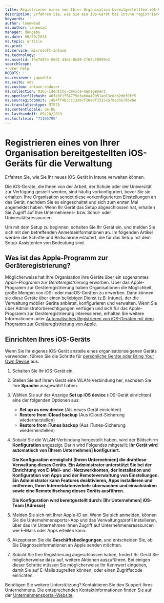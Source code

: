 ```yaml
---
title: Registrieren eines von Ihrer Organisation bereitgestellten iOS-Geräts für die Verwaltung | Microsoft-Dokumentation
description: Erfahren Sie, wie Sie ein iOS-Gerät bei Intune registrieren, das von Ihrer Organisation erworben und bereitgestellt wurde.
keywords: ''
author: lenewsad
ms.author: lanewsad
manager: dougeby
ms.date: 08/29/2018
ms.topic: article
ms.prod: ''
ms.service: microsoft-intune
ms.technology: ''
ms.assetid: f4e7d87e-56d1-43e4-8e88-2f62cf0999e2
searchScope:
- User help
ROBOTS: ''
ms.reviewer: japoehlm
ms.suite: ems
ms.custom: intune-enduser
ms.collection: M365-identity-device-management
ms.openlocfilehash: 40fe8f1f54779d3ab0a49951ad13c0cb2d0f0ff5
ms.sourcegitcommit: 1494ff4b33c13a87f20e0f3315da79a3567db96e
ms.translationtype: MTE75
ms.contentlocale: de-DE
ms.lasthandoff: 09/20/2019
ms.locfileid: "71166796"
---
```

# <a name="enroll-your-organization-provided-ios-device-in-management"></a>Registrieren eines von Ihrer Organisation bereitgestellten iOS-Geräts für die Verwaltung

Erfahren Sie, wie Sie Ihr neues iOS-Gerät in Intune verwalten können.  

Die iOS-Geräte, die Ihnen von der Arbeit, der Schule oder der Universität zur Verfügung gestellt werden, sind häufig vorkonfiguriert, bevor Sie sie erhalten. Ihre Organisation sendet diese vorkonfigurierten Einstellungen an das Gerät, nachdem Sie es eingeschaltet und sich zum ersten Mal angemeldet haben. Wenn Ihr Gerät das Setup abgeschlossen hat, erhalten Sie Zugriff auf Ihre Unternehmens- bzw. Schul- oder Universitätsressourcen.  

Um mit dem Setup zu beginnen, schalten Sie Ihr Gerät ein, und melden Sie sich mit den betreffenden Anmeldeinformationen an. Im folgenden Artikel werden die Schritte und Bildschirme erläutert, die für das Setup mit dem Setup-Assistenten von Bedeutung sind. 

## <a name="what-is-apple-dep"></a>Was ist das Apple-Programm zur Geräteregistrierung?

Möglicherweise hat Ihre Organisation ihre Geräte über ein sogenanntes *Apple-Programm zur Geräteregistrierung* erworben. Über das Apple-Programm zur Geräteregistrierung haben Organisationen die Möglichkeit, große Mengen von iOS- oder macOS-Geräten zu erwerben. Dann können sie diese Geräte über einen beliebigen Dienst (z.B. Intune), der die Verwaltung mobiler Geräte anbietet, konfigurieren und verwalten. Wenn Sie über Administratorberechtigungen verfügen und sich für das Apple-Programm zur Geräteregistrierung interessieren, erhalten Sie weitere Informationen unter [Automatisches Registrieren von iOS-Geräten mit dem Programm zur Geräteregistrierung von Apple](https://docs.microsoft.com/intune/device-enrollment-program-enroll-ios.md).  

## <a name="set-up-your-ios-device"></a>Einrichten Ihres iOS-Geräts

Wenn Sie Ihr eigenes iOS-Gerät anstelle eines organisationseigenen Geräts verwenden, führen Sie die Schritte für [persönliche Geräte oder Bring Your Own Device](enroll-your-device-in-intune-ios.md) aus.  

1. Schalten Sie Ihr iOS-Gerät ein.
2. Stellen Sie auf Ihrem Gerät eine WLAN-Verbindung her, nachdem Sie Ihre **Sprache** ausgewählt haben.
3. Wählen Sie auf der Anzeige **Set up iOS device** (iOS-Gerät einrichten) eine der folgenden Optionen aus:
   - **Set up as new device** (Als neues Gerät einrichten)
   - **Restore from iCloud backup** (Aus iCloud-Sicherung wiederherstellen)
   - **Restore from iTunes backup** (Aus iTunes-Sicherung wiederherstellen)

4. Sobald Sie die WLAN-Verbindung hergestellt haben, wird der Bildschirm **Konfiguration** angezeigt. Darin wird Folgendes mitgeteilt: **Ihr Gerät wird automatisch von [Ihrem Unternehmen] konfiguriert.**

   **Die Konfiguration ermöglicht [Ihrem Unternehmen] die drahtlose Verwaltung dieses Geräts. Ein Administrator unterstützt Sie bei der Einrichtung von E-Mail- und -Netzwerkkonten, der Installation und Konfiguration von Apps und der Remoteverwaltung von Einstellungen. Ein Administrator kann Features deaktivieren, Apps installieren und entfernen, Ihren Internetdatenverkehr überwachen und einschränken sowie eine Remotelöschung dieses Geräts ausführen.**
 
   **Die Konfiguration wird bereitgestellt durch: [Ihr Unternehmen] iOS-Team [Adresse]**

5. Melden Sie sich mit Ihrer Apple-ID an. Wenn Sie sich anmelden, können Sie die Unternehmensportal-App und das Verwaltungsprofil installieren, über das Ihr Unternehmen Ihnen Zugriff auf Unternehmensressourcen wie E-Mails oder Apps erteilen kann.
6. Akzeptieren Sie die **Geschäftsbedingungen**, und entscheiden Sie, ob Sie Diagnoseinformationen an Apple senden möchten.
7. Sobald Sie Ihre Registrierung abgeschlossen haben, fordert Ihr Gerät Sie möglicherweise dazu auf, weitere Aktionen auszuführen. Bei einigen dieser Schritte müssen Sie möglicherweise Ihr Kennwort eingeben, damit Sie auf E-Mails zugreifen können, oder einen Zugriffscode einrichten.

Benötigen Sie weitere Unterstützung? Kontaktieren Sie den Support Ihres Unternehmens. Die entsprechenden Kontaktinformationen finden Sie auf der [Unternehmensportal-Website](https://go.microsoft.com/fwlink/?linkid=2010980).
